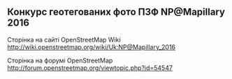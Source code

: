## Конкурс геотегованих фото ПЗФ NP@Mapillary 2016

Cторінка на сайті OpenStreetMap Wiki
http://wiki.openstreetmap.org/wiki/Uk:NP@Mapillary_2016

Cторінка на форумі OpenStreetMap
http://forum.openstreetmap.org/viewtopic.php?id=54547

